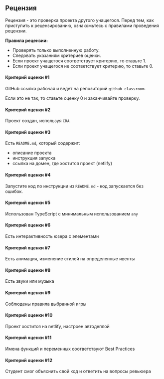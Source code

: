 ## Рецензия

Рецензия - это проверка проекта другого учащегося. Перед тем, как приступить к рецензированию, ознакомьтесь с правилами проведения рецензии.

**Правила рецензии:**

- Проверять только выполненную работу.
- Следовать указаниям критериев оценки.
- Если проект учащегося соответствует критерию, то ставьте 1.
- Если проект учащегося не соответствует критерию, то ставьте 0.

#### Критерий оценки #1

GitHub ссылка рабочая и ведет на репозиторий `github classroom`.

Если это не так, то ставьте оценку 0 и заканчивайте проверку.

#### Критерий оценки #2

Проект создан, используя `CRA`

#### Критерий оценки #3

Eсть `README.md`, который содержит:

- описание проекта
- инструкция запуска
- cсылка на домен, где хостится проект (netlify)

#### Критерий оценки #4

Запустите код по инструкции из `README.md` - код запускается без ошибок.

#### Критерий оценки #5

Использован TypeScript с минимальным использованием `any`

#### Критерий оценки #6

Есть интерактивность юзера с элементами

#### Критерий оценки #7

Есть анимация, изменение стилей на определенные ивенты

#### Критерий оценки #8

Есть звуки или музыка

#### Критерий оценки #9

Соблюдены правила выбранной игры

#### Критерий оценки #10

Проект хостится на netlify, настроен автодеплой

#### Критерий оценки #11
Имена функций и переменных соответствуют Best Practices

#### Критерий оценки #12
Студент смог объяснить свой код и ответить на вопросы ревьюера
